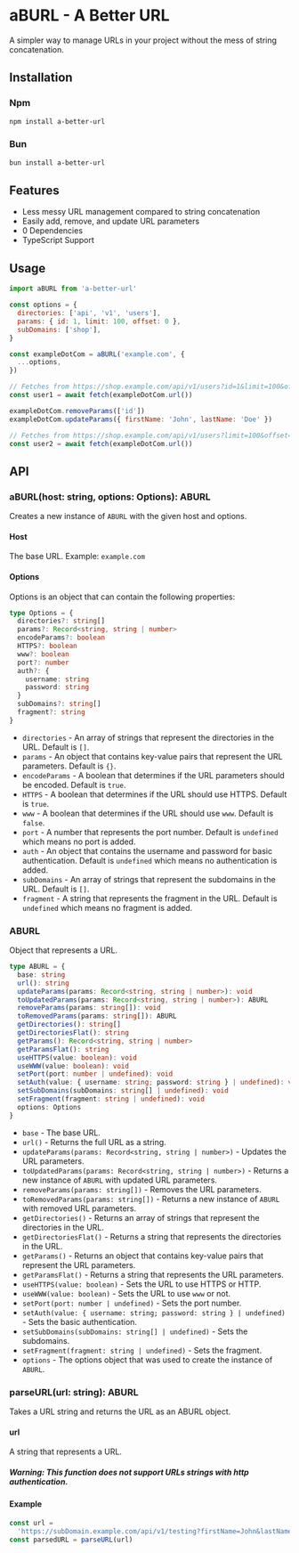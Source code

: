 # aBURL - A Better URL

A simpler way to manage URLs in your project without the mess of string concatenation.

## Installation

### Npm

```bash
npm install a-better-url
```

### Bun

```bash
bun install a-better-url
```

## Features

- Less messy URL management compared to string concatenation
- Easily add, remove, and update URL parameters
- 0 Dependencies
- TypeScript Support

## Usage

```javascript
import aBURL from 'a-better-url'

const options = {
  directories: ['api', 'v1', 'users'],
  params: { id: 1, limit: 100, offset: 0 },
  subDomains: ['shop'],
}

const exampleDotCom = aBURL('example.com', {
  ...options,
})

// Fetches from https://shop.example.com/api/v1/users?id=1&limit=100&offset=0
const user1 = await fetch(exampleDotCom.url())

exampleDotCom.removeParams(['id'])
exampleDotCom.updateParams({ firstName: 'John', lastName: 'Doe' })

// Fetches from https://shop.example.com/api/v1/users?limit=100&offset=0&firstName=John&lastName=Doe
const user2 = await fetch(exampleDotCom.url())
```

## API

### aBURL(host: string, options: Options): ABURL

Creates a new instance of `ABURL` with the given host and options.

#### Host

The base URL.
Example: `example.com`

#### Options

Options is an object that can contain the following properties:

```typescript
type Options = {
  directories?: string[]
  params?: Record<string, string | number>
  encodeParams?: boolean
  HTTPS?: boolean
  www?: boolean
  port?: number
  auth?: {
    username: string
    password: string
  }
  subDomains?: string[]
  fragment?: string
}
```

- `directories` - An array of strings that represent the directories in the URL. Default is `[]`.
- `params` - An object that contains key-value pairs that represent the URL parameters. Default is `{}`.
- `encodeParams` - A boolean that determines if the URL parameters should be encoded. Default is `true`.
- `HTTPS` - A boolean that determines if the URL should use HTTPS. Default is `true`.
- `www` - A boolean that determines if the URL should use `www`. Default is `false`.
- `port` - A number that represents the port number. Default is `undefined` which means no port is added.
- `auth` - An object that contains the username and password for basic authentication. Default is `undefined` which means no authentication is added.
- `subDomains` - An array of strings that represent the subdomains in the URL. Default is `[]`.
- `fragment` - A string that represents the fragment in the URL. Default is `undefined` which means no fragment is added.

### ABURL

Object that represents a URL.

```typescript
type ABURL = {
  base: string
  url(): string
  updateParams(params: Record<string, string | number>): void
  toUpdatedParams(params: Record<string, string | number>): ABURL
  removeParams(params: string[]): void
  toRemovedParams(params: string[]): ABURL
  getDirectories(): string[]
  getDirectoriesFlat(): string
  getParams(): Record<string, string | number>
  getParamsFlat(): string
  useHTTPS(value: boolean): void
  useWWW(value: boolean): void
  setPort(port: number | undefined): void
  setAuth(value: { username: string; password: string } | undefined): void
  setSubDomains(subDomains: string[] | undefined): void
  setFragment(fragment: string | undefined): void
  options: Options
}
```

- `base` - The base URL.
- `url()` - Returns the full URL as a string.
- `updateParams(params: Record<string, string | number>)` - Updates the URL parameters.
- `toUpdatedParams(params: Record<string, string | number>)` - Returns a new instance of `ABURL` with updated URL parameters.
- `removeParams(params: string[])` - Removes the URL parameters.
- `toRemovedParams(params: string[])` - Returns a new instance of `ABURL` with removed URL parameters.
- `getDirectories()` - Returns an array of strings that represent the directories in the URL.
- `getDirectoriesFlat()` - Returns a string that represents the directories in the URL.
- `getParams()` - Returns an object that contains key-value pairs that represent the URL parameters.
- `getParamsFlat()` - Returns a string that represents the URL parameters.
- `useHTTPS(value: boolean)` - Sets the URL to use HTTPS or HTTP.
- `useWWW(value: boolean)` - Sets the URL to use `www` or not.
- `setPort(port: number | undefined)` - Sets the port number.
- `setAuth(value: { username: string; password: string } | undefined)` - Sets the basic authentication.
- `setSubDomains(subDomains: string[] | undefined)` - Sets the subdomains.
- `setFragment(fragment: string | undefined)` - Sets the fragment.
- `options` - The options object that was used to create the instance of `ABURL`.

### parseURL(url: string): ABURL

Takes a URL string and returns the URL as an ABURL object.

#### url

A string that represents a URL.

##### Warning: This function does not support URLs strings with http authentication.

#### Example

```typescript
const url =
  'https://subDomain.example.com/api/v1/testing?firstName=John&lastName=Doe&age=25'
const parsedURL = parseURL(url)
```
